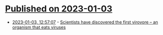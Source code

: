 # [Published on 2023-01-03](index.md)

* [2023-01-03, 12:57:07](https://news.ycombinator.com/item?id=34230780) - [Scientists have discovered the first virovore – an organism that eats viruses](https://news.unl.edu/newsrooms/today/article/eating-viruses-can-power-growth-reproduction-of-microorganism/)
